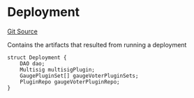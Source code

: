 # Deployment
[Git Source](https://github.com/aragon/ve-governance/blob/d1db1e959d76056114cf52b0b8a3ff8311778151/src/factory/GaugesDaoFactory.sol)

Contains the artifacts that resulted from running a deployment


```solidity
struct Deployment {
    DAO dao;
    Multisig multisigPlugin;
    GaugePluginSet[] gaugeVoterPluginSets;
    PluginRepo gaugeVoterPluginRepo;
}
```

